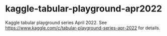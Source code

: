 # kaggle-tabular-playground-apr2022
Kaggle tabular playground series April 2022. See https://www.kaggle.com/c/tabular-playground-series-apr-2022 for details.
